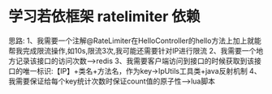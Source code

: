 # 学习若依框架 ratelimiter 依赖
思路:
1、我需要一个注解@RateLimiter在HelloController的hello方法上加上就能帮我完成限流操作,如10s,限流3次,我可能还需要针对IP进行限流
2、我需要一个地方记录该接口的访问次数——>redis
3、我需要客户端访问到接口的时候获取到该接口的唯一标识:【IP】+类名+方法名，作为key->IpUtils工具类+java反射机制
4、我需要保证给每个key统计次数时保证count值的原子性-->lua脚本
